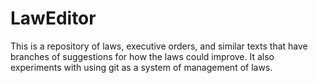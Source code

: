 # LawEditor
This is a repository of laws, executive orders, and similar texts that have branches of suggestions for how the laws could improve. It also experiments with using git as a system of management of laws.
